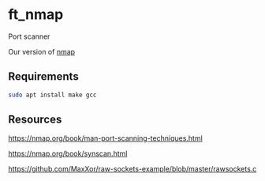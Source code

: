 # ft_nmap

Port scanner

Our version of [nmap](https://nmap.org/)

## Requirements

```bash
sudo apt install make gcc
```

## Resources

https://nmap.org/book/man-port-scanning-techniques.html

https://nmap.org/book/synscan.html

https://github.com/MaxXor/raw-sockets-example/blob/master/rawsockets.c

